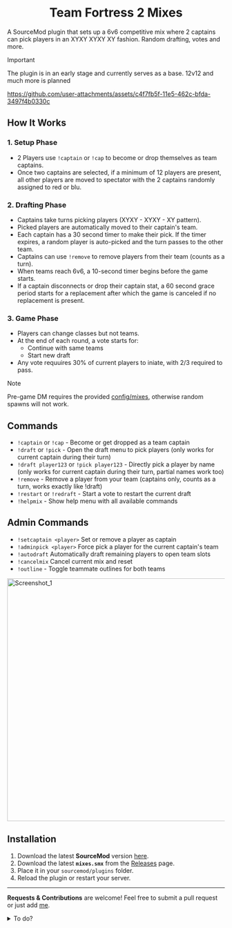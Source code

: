 <h1 align="center">Team Fortress 2 Mixes</h1>

A SourceMod plugin that sets up a 6v6 competitive mix where 2 captains can pick players in an XYXY XYXY XY fashion. Random drafting, votes and more.


> [!IMPORTANT]
> The plugin is in an early stage and currently serves as a base. 12v12 and much more is planned

https://github.com/user-attachments/assets/c4f7fb5f-11e5-462c-bfda-3497f4b0330c


## How It Works

### 1. Setup Phase
- 2 Players use `!captain` or `!cap` to become or drop themselves as team captains.  
- Once two captains are selected, if a minimum of 12 players are present, all other players are moved to spectator with the 2 captains randomly assigned to red or blu.  

### 2. Drafting Phase
- Captains take turns picking players (XYXY - XYXY - XY pattern).  
- Picked players are automatically moved to their captain's team.  
- Each captain has a 30 second timer to make their pick. If the timer expires, a random player is auto-picked and the turn passes to the other team.  
- Captains can use `!remove` to remove players from their team (counts as a turn).
- When teams reach 6v6, a 10-second timer begins before the game starts.
- If a captain disconnects or drop their captain stat, a 60 second grace period starts for a replacement after which the game is canceled if no replacement is present.  

### 3. Game Phase
- Players can change classes but not teams.  
- At the end of each round, a vote starts for:  
  - Continue with same teams  
  - Start new draft   
- Any vote requuires 30% of current players to iniate, with 2/3 required to pass.  

> [!NOTE]
> Pre-game DM requires the provided [config/mixes](https://github.com/vexx-sm/TF2-Mixes/tree/main/configs), otherwise random spawns will not work.

## Commands

- `!captain` or `!cap` - Become or get dropped as a team captain 
- `!draft` or `!pick` - Open the draft menu to pick players (only works for current captain during their turn)
- `!draft player123` or `!pick player123` - Directly pick a player by name (only works for current captain during their turn, partial names work too)
- `!remove` - Remove a player from your team (captains only, counts as a turn, works exactly like !draft)
- `!restart` or `!redraft` - Start a vote to restart the current draft
- `!helpmix` - Show help menu with all available commands

## Admin Commands

- `!setcaptain <player>` Set or remove a player as captain 
- `!adminpick <player>` Force pick a player for the current captain's team
- `!autodraft` Automatically draft remaining players to open team slots
- `!cancelmix` Cancel current mix and reset
- `!outline` - Toggle teammate outlines for both teams

<img width="892" height="563" alt="Screenshot_1" src="https://github.com/user-attachments/assets/9a8b8a89-be9e-4b28-9567-3ac7e5d50912" />


## Installation

1. Download the latest **SourceMod** version [here](https://www.sourcemod.net/downloads.php?branch=stable).
2. Download the latest **`mixes.smx`** from the [Releases](https://github.com/vexx-sm/TF2-Mixes/releases) page.  
3. Place it in your `sourcemod/plugins` folder.  
4. Reload the plugin or restart your server.  

---
**Requests & Contributions** are welcome! Feel free to submit a pull request or just add [me](https://steamcommunity.com/id/57FN).



<details>
<summary> To do?</summary>

- Replace single mix flag with proper `MixState` system.  
- Configurable team sizes (4v4, 6v6, Highlander).  
- HUD customization.  
- Improved captain handling (grace period, auto-replacement).  
- Smarter auto-draft and configurable voting.  
- `sm_forcestart`, `sm_shuffle`, `sm_mixstatus`.   
- Better late-join and spectator handling.  
- Match QoL: auto-pause and ready-up system.  

</details>
